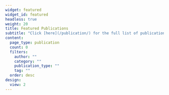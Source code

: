 ```yaml
---
widget: featured
widget_id: featured
headless: true
weight: 20
title: Featured Publications
subtitle: "Click [here](/publication/) for the full list of publications."
content:
  page_type: publication
  count: 0
  filters:
    author: ""
    category: ""
    publication_type: ""
    tag: ""
  order: desc
design:
  view: 2
---
```

